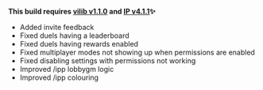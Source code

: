 **This build requires [vilib v1.1.0](https://github.com/Efnilite/vilib/releases/latest) and [IP v4.1.1](https://github.com/Efnilite/Walk-in-the-Park/releases/tag/v4.1.1)✨**

- Added invite feedback
- Fixed duels having a leaderboard
- Fixed duels having rewards enabled
- Fixed multiplayer modes not showing up when permissions are enabled
- Fixed disabling settings with permissions not working
- Improved /ipp lobbygm logic
- Improved /ipp colouring